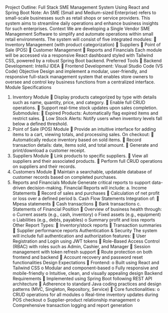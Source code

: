 Project Outline: Full Stack SME Management System Using React and 
Spring Boot 
Note: An SME (Small and Medium-sized Enterprise) refers to small-scale businesses such as retail shops 
or service providers. This system aims to streamline daily operations and enhance business insights for 
such enterprises. 
Context 
We are developing a Single Vendor SME Management Software to simplify and automate operations 
within small retail environments. The system will consist of five integrated modules: 
 Inventory Management (with product categorization) 
 Suppliers 
 Point of Sale (POS) 
 Customer Management 
 Reports and Financials 
Each module will be accessed via a responsive React dashboard styled with Tailwind CSS, powered by a 
robust Spring Boot backend. 
Preferred Tools 
 Backend Development: IntelliJ IDEA 
 Frontend Development: Visual Studio Code (VS Code) 
Objective 
Design and implement a modular, user-friendly, and responsive full-stack management system that 
enables store owners to oversee and control key business functions from a centralized interface. 
Module Specifications 
1. Inventory Module 
 Display products categorized by type with details such as name, quantity, price, and category. 
 Enable full CRUD operations. 
 Support real-time stock updates upon sales completion. 
Submodules: 
 Expired Products: Automatically flag expired items and restrict sales. 
 Low Stock Alerts: Notify users when inventory levels fall below a defined threshold. 
2. Point of Sale (POS) Module 
 Provide an intuitive interface for adding items to a cart, viewing totals, and processing sales. 
On checkout: 
 Automatically reduce inventory based on sold items. 
 Record transaction details: date, items sold, and total amount. 
 Generate and print/download a customer receipt. 
3. Suppliers Module 
 Link products to specific suppliers. 
 View all suppliers and their associated products. 
 Perform full CRUD operations on suppliers and their records. 
4. Customers Module 
 Maintain a searchable, updatable database of customer records based on completed purchases. 
5. Reports and Financials Module 
Generate critical reports to support data-driven decision-making. 
Financial Reports will include: 
a. Income Statements 
 Record of sales and purchases 
 Calculation of net profit or loss over a defined period 
b. Cash Flow Statements 
Integration of: 
 Mpesa statements 
 Cash transactions 
 Bank transactions 
c. Statements of Financial Position 
 Overview of business health through: 
o Current assets (e.g., cash, inventory) 
o Fixed assets (e.g., equipment) 
o Liabilities (e.g., debts, payables) 
o Summary profit and loss reports 
Other Report Types: 
 Inventory/stock reports 
 Transaction summaries 
 Supplier performance reports 
Authentication & Security 
The system will include full authentication and authorization features: 
 User Registration and Login using JWT tokens 
 Role-Based Access Control (RBAC) with roles such as Admin, Cashier, and Manager 
 Session management with token refresh support 
 Route protection on both frontend and backend 
 Account recovery and password reset functionalities 
Design Expectations 
 Frontend: 
o Built using React and Tailwind CSS 
o Modular and component-based 
o Fully responsive and mobile-friendly 
o Intuitive, clean, and visually appealing design 
Backend Requirements 
 Implemented using Spring Boot following REST API architecture 
 Adherence to standard Java coding practices and design patterns (MVC, Singleton, Repository, 
Service) 
 Core functionalities: 
o CRUD operations for all modules 
o Real-time inventory updates during POS checkout 
o Supplier-product relationship management 
o Comprehensive transaction logging and report generation 